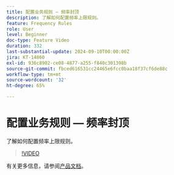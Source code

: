 ```yaml
---
title: 配置业务规则 — 频率封顶
description: 了解如何配置频率上限规则。
feature: Frequency Rules
role: User
level: Beginner
doc-type: Feature Video
duration: 332
last-substantial-update: 2024-09-10T00:00:00Z
jira: KT-14860
exl-id: 936c8902-ce08-4877-a255-f840c301398b
source-git-commit: fbced616531cc24465e6fcc0baa18f37cf6de88c
workflow-type: tm+mt
source-wordcount: '32'
ht-degree: 65%

---
```


# 配置业务规则 — 频率封顶

了解如何配置频率上限规则。

>[!VIDEO](https://video.tv.adobe.com/v/3433395/?learn=on)

有关更多信息，请参阅[产品文档](https://experienceleague.adobe.com/zh-hans/docs/journey-optimizer/using/configuration/frequency-rules)。
